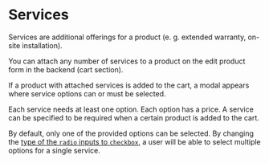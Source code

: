 # Services

Services are additional offerings for a product 
(e. g. extended warranty, on-site installation).

You can attach any number of services to a product on the 
edit product form in the backend (cart section). 

If a product with attached services is added to the cart, a modal appears
 where service options can or must be selected.

Each service needs at least one option. Each option has a price.
A service can be specified to be required when a certain product 
is added to the cart.

By default, only one of the provided options can be selected.
By changing the [type of the `radio` inputs to `checkbox`](https://github.com/OFFLINE-GmbH/oc-mall-plugin/blob/317508f6bcbb7d280e96e379d1cec9b0636dc207/components/product/servicemodal.htm#L36), a user
will be able to select multiple options for a single service. 
